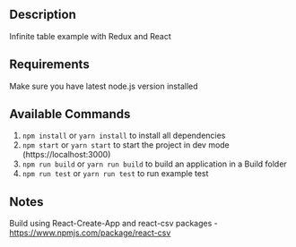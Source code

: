 ## Description

Infinite table example with Redux and React

## Requirements

Make sure you have latest node.js version installed

## Available Commands

1. `npm install` or `yarn install` to install all dependencies
2. `npm start` or `yarn start`  to start the project in dev mode (https://localhost:3000)
3. `npm run build` or `yarn run build` to build an application in a Build folder
3. `npm run test` or `yarn run test` to run example test

## Notes
Build using React-Create-App and react-csv packages - https://www.npmjs.com/package/react-csv
